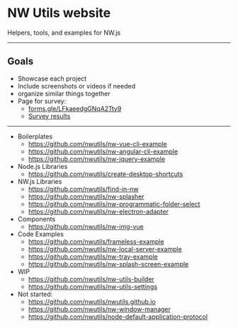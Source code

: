 # NW Utils website

Helpers, tools, and examples for NW.js

* * *

## Goals

* Showcase each project
* Include screenshots or videos if needed
* organize similar things together
* Page for survey:
  * [forms.gle/LFkaeedgGNqA2Tty9](https://forms.gle/LFkaeedgGNqA2Tty9)
  * [Survey results](https://docs.google.com/spreadsheets/d/e/2PACX-1vQMYd-LpwBePt2p1tm8y7QLxebVLkM5qWJ0mC0xyDTrxapn6wTI9LyJO5rvxpvdnn48zd9SFNxeeejp/pubchart?oid=560859485&format=interactive)


* * *

* Boilerplates
  * https://github.com/nwutils/nw-vue-cli-example
  * https://github.com/nwutils/nw-angular-cli-example
  * https://github.com/nwutils/nw-jquery-example
* Node.js Libraries
  * https://github.com/nwutils/create-desktop-shortcuts
* NW.js Libraries
  * https://github.com/nwutils/find-in-nw
  * https://github.com/nwutils/nw-splasher
  * https://github.com/nwutils/nw-programmatic-folder-select
  * https://github.com/nwutils/nw-electron-adapter
* Components
  * https://github.com/nwutils/nw-img-vue
* Code Examples
  * https://github.com/nwutils/frameless-example
  * https://github.com/nwutils/nw-local-server-example
  * https://github.com/nwutils/nw-tray-example
  * https://github.com/nwutils/nw-splash-screen-example
* WIP
  * https://github.com/nwutils/nw-utils-builder
  * https://github.com/nwutils/nw-utils-settings
* Not started:
  * https://github.com/nwutils/nwutils.github.io
  * https://github.com/nwutils/nw-window-manager
  * https://github.com/nwutils/node-default-application-protocol
